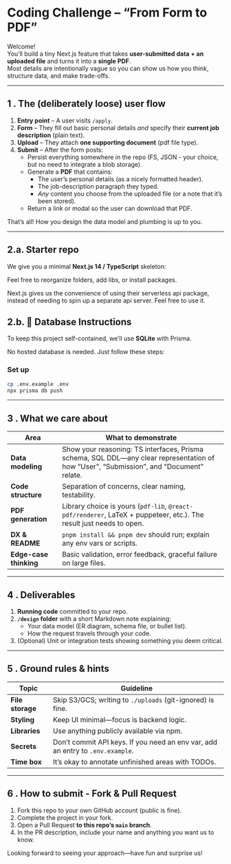 # Coding Challenge – “From Form to PDF”

Welcome!  
You’ll build a tiny Next.js feature that takes **user-submitted data + an uploaded file** and turns it into a **single PDF**.  
Most details are intentionally vague so you can show us how you think, structure data, and make trade-offs.

---

## 1 . The (deliberately loose) user flow

1. **Entry point** – A user visits `/apply`.
2. **Form** – They fill out basic personal details _and_ specify their **current job description** (plain text).
3. **Upload** – They attach **one supporting document** (pdf file type).
4. **Submit** – After the form posts:
   - Persist everything somewhere in the repo (FS, JSON - your choice, but no need to integrate a blob storage).
   - Generate a **PDF** that contains:
     - The user’s personal details (as a nicely formatted header).
     - The job-description paragraph they typed.
     - _Any_ content you choose from the uploaded file (or a note that it’s been stored).
   - Return a link or modal so the user can download that PDF.

That’s all! How you design the data model and plumbing is up to you.

---

## 2.a. Starter repo

We give you a minimal **Next.js 14 / TypeScript** skeleton:

Feel free to reorganize folders, add libs, or install packages.

Next.js gives us the convenience of using their serverless api package, instead of needing to spin up a separate api server. Feel free to use it.

## 2.b. 💾 Database Instructions

To keep this project self-contained, we’ll use **SQLite** with Prisma.

No hosted database is needed. Just follow these steps:

### Set up

```bash
cp .env.example .env
npx prisma db push
```

---

## 3 . What we care about

| Area                   | What to demonstrate                                                                                                                     |
| ---------------------- | --------------------------------------------------------------------------------------------------------------------------------------- |
| **Data modeling**      | Show your reasoning: TS interfaces, Prisma schema, SQL DDL—any clear representation of how “User”, “Submission”, and “Document” relate. |
| **Code structure**     | Separation of concerns, clear naming, testability.                                                                                      |
| **PDF generation**     | Library choice is yours (`pdf-lib`, `@react-pdf/renderer`, LaTeX + puppeteer, etc.). The result just needs to open.                     |
| **DX & README**        | `pnpm install && pnpm dev` should run; explain any env vars or scripts.                                                                 |
| **Edge-case thinking** | Basic validation, error feedback, graceful failure on large files.                                                                      |

---

## 4 . Deliverables

1. **Running code** committed to your repo.
2. **`/design` folder** with a short Markdown note explaining:
   - Your data model (ER diagram, schema file, or bullet list).
   - How the request travels through your code.
3. (Optional) Unit or integration tests showing something you deem critical.

---

## 5 . Ground rules & hints

| Topic            | Guideline                                                                      |
| ---------------- | ------------------------------------------------------------------------------ |
| **File storage** | Skip S3/GCS; writing to `./uploads` (git-ignored) is fine.                     |
| **Styling**      | Keep UI minimal—focus is backend logic.                                        |
| **Libraries**    | Use anything publicly available via npm.                                       |
| **Secrets**      | Don’t commit API keys. If you need an env var, add an entry to `.env.example`. |
| **Time box**     | It’s okay to annotate unfinished areas with TODOs.                             |

---

## 6 . How to submit - Fork & Pull Request

1. Fork this repo to your own GitHub account (public is fine).
2. Complete the project in your fork.
3. Open a Pull Request **to this repo’s `main` branch**.
4. In the PR description, include your name and anything you want us to know.

Looking forward to seeing your approach—have fun and surprise us!
